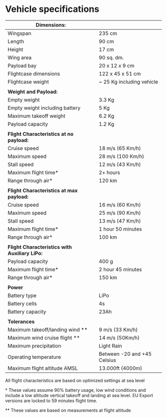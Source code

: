 # Vehicle specifications

| **Dimensions:**                                 |                             |
| ----------------------------------------------- | --------------------------- |
| Wingspan                                        | 235 cm                      |
| Length                                          | 90 cm                       |
| Height                                          | 17 cm                       |
| Wing area                                       | 90 sq. dm.                  |
| Payload bay                                     | 20 x 12 x 9 cm              |
| Flightcase dimensions                           | 122 x 45 x 51 cm            |
| Flightcase weight                               | \~ 25 Kg including vehicle  |
|                                                 |                             |
| **Weight and Payload:**                         |                             |
| Empty weight                                    | 3.3 Kg                      |
| Empty weight including battery                  | 5 Kg                        |
| Maximum takeoff weight                          | 6.2 Kg                      |
| Payload capacity                                | 1.2 Kg                      |
|                                                 |                             |
| **Flight Characteristics at no payload:**       |                             |
| Cruise speed                                    | 18 m/s (65 Km/h)            |
| Maximum speed                                   | 28 m/s (100 Km/h)           |
| Stall speed                                     | 12 m/s (43 Km/h)            |
| Maximum flight time\*                           | 2+ hours                    |
| Range through air\*                             | 120 km                      |
|                                                 |                             |
| **Flight Characteristics at max payload:**      |                             |
| Cruise speed                                    | 16 m/s (60 Km/h)            |
| Maximum speed                                   | 25 m/s (90 Km/h)            |
| Stall speed                                     | 13 m/s (47 Km/h)            |
| Maximum flight time\*                           | 1 hour 50 minutes           |
| Range through air\*                             | 100 km                      |
|                                                 |                             |
| **Flight Characteristics with Auxiliary LiPo:** |                             |
| Payload capacity                                | 400 g                       |
| Maximum flight time\*                           | 2 hour 45 minutes           |
| Range through air\*                             | 150 km                      |
|                                                 |                             |
| **Power**                                       |                             |
| Battery type                                    | LiPo                        |
| Battery cells                                   | 4s                          |
| Battery capacity                                | 23Ah                        |
|                                                 |                             |
| **Tolerances**                                  |                             |
| Maximum takeoff/landing wind \*\*               | 9 m/s (33 Km/h)             |
| Maximum wind cruise flight \*\*                 | 14 m/s (50Km/h)             |
| Maximum precipitation                           | Light Rain                  |
| Operating temperature                           | Between -20 and +45 Celsius |
| Maximum flight altitude AMSL                    | 13.000ft (4000m)            |

All flight characteristics are based on optimized settings at sea level

\* These values assume 90% battery usage, low wind conditions and include a low altitude vertical takeoff and landing at sea level. EU Export versions are locked to 59 minutes flight time.

\*\* These values are based on measurements at flight altitude
